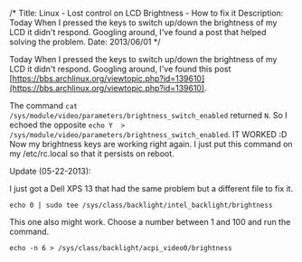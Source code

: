 /*
Title: Linux - Lost control on LCD Brightness - How to fix it
Description: Today When I pressed the keys to switch up/down the brightness of my LCD it didn't respond. Googling around, I've found a post that helped solving the problem.
Date: 2013/06/01
*/

Today When I pressed the keys to switch up/down the brightness of my LCD it didn't respond. Googling around, I've found this post [https://bbs.archlinux.org/viewtopic.php?id=139610](https://bbs.archlinux.org/viewtopic.php?id=139610).

The command `cat /sys/module/video/parameters/brightness_switch_enabled` returned `N`. So I echoed the opposite `echo Y  > /sys/module/video/parameters/brightness_switch_enabled`. IT WORKED :D Now my brightness keys are working right again. I just put this command on my /etc/rc.local so that it persists on reboot.

Update (05-22-2013):

I just got a Dell XPS 13 that had the same problem but a different file to fix it.

`echo 0 | sudo tee /sys/class/backlight/intel_backlight/brightness`

This one also might work. Choose a number between 1 and 100 and run the command.

`echo -n 6 > /sys/class/backlight/acpi_video0/brightness`
